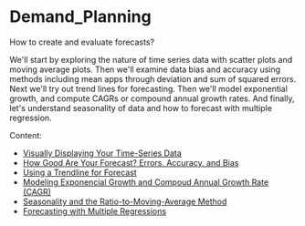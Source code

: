 # Demand_Planning
How to create and evaluate forecasts?

We'll start by exploring the nature of time series data with scatter plots and moving average plots. Then we'll examine data bias and accuracy using methods including mean apps through deviation and sum of squared errors. Next we'll try out trend lines for forecasting. Then we'll model exponential growth, and compute CAGRs or compound annual growth rates. And finally, let's understand seasonality of data and how to forecast with multiple regression.

Content:
- [Visually Displaying Your Time-Series Data](VisuallyDisplaying.md)
- [How Good Are Your Forecast? Errors, Accuracy, and Bias](ForecastQuality.md)
- [Using a Trendline for Forecast](Trendline.md)
- [Modeling Exponencial Growth and Compoud Annual Growth Rate (CAGR)]()
- [Seasonality and the Ratio-to-Moving-Average Method]()
- [Forecasting with Multiple Regressions]()
